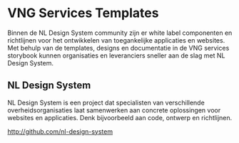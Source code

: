 <!-- @license CC0-1.0 -->

# VNG Services Templates

Binnen de NL Design System community zijn er white label componenten en richtlijnen voor het ontwikkelen van toegankelijke applicaties en websites.
Met behulp van de templates, designs en documentatie in de VNG services storybook kunnen organisaties en leveranciers sneller aan de slag met NL Design System.

## NL Design System

NL Design System is een project dat specialisten van verschillende overheidsorganisaties laat samenwerken aan concrete oplossingen voor websites en applicaties. Denk bijvoorbeeld aan code, ontwerp en richtlijnen.

<http://github.com/nl-design-system>
